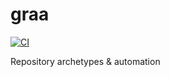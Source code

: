 # graa

[![CI](https://github.com/meyfa/graa/actions/workflows/main.yml/badge.svg)](https://github.com/meyfa/graa/actions/workflows/main.yml)

Repository archetypes &amp; automation
